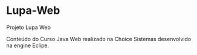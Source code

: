 # Lupa-Web

Projeto Lupa Web

Conteúdo do Curso Java Web realizado na Choice Sistemas desenvolvido na engine Eclipe.
